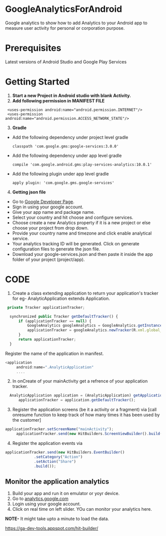# GoogleAnalyticsForAndroid
Google analytics to show how to add Analytics to your Android app to measure user activity for personal or corporation purpose.

# Prerequisites
Latest versions of Android Studio and Google Play Services

# Getting Started
1. **Start a new Project in Android studio with blank Activity.**
2. **Add following permission in MANIFEST FILE**
 ```
  <uses-permission android:name="android.permission.INTERNET"/>
  <uses-permission android:name="android.permission.ACCESS_NETWORK_STATE"/>
   ```
3. **Gradle** 
  - Add the following dependency under project level gradle
    ```
    classpath 'com.google.gms:google-services:3.0.0'
     ```
    
  - Add the following dependency under app level gradle
    ```
    compile 'com.google.android.gms:play-services-analytics:10.0.1'    
     ```
    
  - Add the following plugin under app level gradle
    ```
    apply plugin: 'com.google.gms.google-services'
     ```
4. **Getting json file**
  
  - Go to [Google Developer Page](https://developers.google.com/mobile/add?platform=android&cntapi=analytics&cnturl=https:%2F%2Fdevelopers.google.com%2Fanalytics%2Fdevguides%2Fcollection%2Fandroid%2Fv4%2Fapp%3Fconfigured%3Dtrue&cntlbl=Continue%20Adding%20Analytics).
  - Sign in using your google account.
  - Give your app name and package name.
  - Select your country and hit choose and configure services.
  - Choose create a new Analytics property if it is a new project or else choose your project from drop down.
  - Provide your country name and timezone and click enable analytical service. 
  - Your analytics tracking ID will be generated. Click on generate configuration files to generate the json file.
  - Download your google-services.json and then paste it inside the app folder of your project (project/app).
  
# CODE 
1. Create a class extending application to return your application's tracker for eg- AnalyticApplication extends Application.
  ```js
   private Tracker applicationTracker;

    synchronized public Tracker getDefaultTracker() {
        if (applicationTracker == null) {
            GoogleAnalytics googleAnalytics = GoogleAnalytics.getInstance(this);
            applicationTracker = googleAnalytics.newTracker(R.xml.global_tracker);
        }
        return applicationTracker;
    }
   ```
   Register the name of the application in manifest.
   ```js
   <application
        android:name=".AnalyticApplication"
        ....
   ```
 2. In onCreate of your mainActivity get a refrence of your application tracker.
  ```js
    AnalyticApplication application = (AnalyticApplication) getApplication();
        applicationTracker = application.getDefaultTracker();
  ```
 3. Register the application screens (be it a activity or a fragment) via [call onresume function to keep track of how many times it has been used by the customer]
   ```js
   applicationTracker.setScreenName("mainActivity");
        applicationTracker.send(new HitBuilders.ScreenViewBuilder().build());
   ```
 4. Register the application events via
   ```js
  applicationTracker.send(new HitBuilders.EventBuilder()
                .setCategory("Action")
                .setAction("Share")
                .build());
   ```
   
## Monitor the application analytics
1. Build your app and run it on emulator or yoyr device.
2. Go to [analytics.google.com](https://analytics.google.com/analytics/web/)
3. Login using your google account.
4. Click on  real time on left slider. YOu can monitor your analytics here.

**NOTE-** It might take upto a minute to load the data.
   
   https://ga-dev-tools.appspot.com/hit-builder/
  

  
  

  
